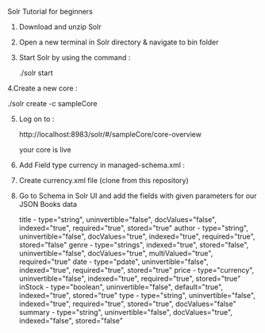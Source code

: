 Solr Tutorial for beginners

1. Download and unzip Solr
 
2. Open a new terminal in Solr directory & navigate to bin folder
 
3. Start Solr by using the command :
 
    ./solr start
    
4.Create a new core :

  ./solr create -c sampleCore 
  
5. Log on to :

   http://localhost:8983/solr/#/sampleCore/core-overview
   
   your core is live
   
6. Add Field type currency in managed-schema.xml :
   <fieldType name="currency" class="solr.CurrencyField" currencyConfig="currency.xml" defaultCurrency="USD" precisionStep="8"/>  
   
7. Create currency.xml file (clone from this repository)
    
8. Go to Schema in Solr UI and add the fields with given parameters for our JSON Books data

    title - type="string", uninvertible="false", docValues="false", indexed="true", required="true", stored="true"
    author - type="string", uninvertible="false", docValues="true", indexed="true", required="true", stored="false"
    genre - type="strings", indexed="true", stored="false", uninvertible="false", docValues="true", multiValued="true", required="true"
    date - type="pdate", uninvertible="false", indexed="true", required="true", stored="true"
    price - type="currency", uninvertible="false", indexed="true", required="true", stored="true"
    inStock - type="boolean", uninvertible="false", default="true", indexed="true", stored="true"
    type -     type="string", uninvertible="false", indexed="true", required="true", stored="true", docValues="false"
    summary - type="string", uninvertible="false", docValues="true", indexed="false", stored="false" 
    

